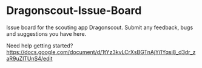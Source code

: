 # Dragonscout-Issue-Board
Issue board for the scouting app Dragonscout. Submit any feedback, bugs and suggestions you have here.

Need help getting started? https://docs.google.com/document/d/1tYz3kvLCrXsBGTnAjYi1Yqsi8_d3dr_zaR9uZlTUnS4/edit
